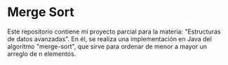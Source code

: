 # Merge Sort
Este repositorio contiene mi proyecto parcial para la materia: "Estructuras de datos avanzadas". En él, se realiza una implementación en Java del algoritmo "merge-sort", que sirve para ordenar de menor a mayor un arreglo de n elementos.
